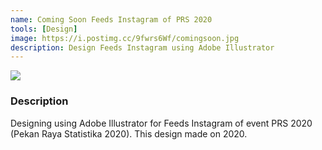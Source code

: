 ```yaml
---
name: Coming Soon Feeds Instagram of PRS 2020
tools: [Design]
image: https://i.postimg.cc/9fwrs6Wf/comingsoon.jpg
description: Design Feeds Instagram using Adobe Illustrator
---
```


![](https://i.postimg.cc/9fwrs6Wf/comingsoon.jpg)


### Description
Designing using Adobe Illustrator for Feeds Instagram of event PRS 2020 (Pekan Raya Statistika 2020).
This design made on 2020.
